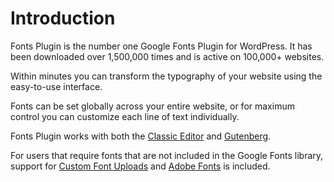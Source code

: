 # Introduction

Fonts Plugin is the number one Google Fonts Plugin for WordPress. It has been downloaded over 1,500,000 times and is active on 100,000+ websites.

Within minutes you can transform the typography of your website using the easy-to-use interface.

Fonts can be set globally across your entire website, or for maximum control you can customize each line of text individually.

Fonts Plugin works with both the [Classic Editor](classic-editor/getting-started.md) and [Gutenberg](https://docs.fontsplugin.com/gutenberg/getting-started).

For users that require fonts that are not included in the Google Fonts library, support for [Custom Font Uploads](https://docs.fontsplugin.com/custom-font-uploads/custom-font-uploads) and [Adobe Fonts](https://docs.fontsplugin.com/integrations/adobe-fonts) is included.

